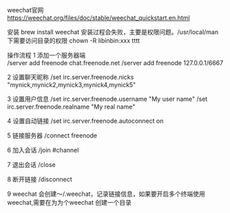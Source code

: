 
weechat官网
https://weechat.org/files/doc/stable/weechat_quickstart.en.html

安装 brew install weechat
    安装过程会失败，主要是权限问题。/usr/local/man 下需要访问目录的权限 chown -R libinbin:xxx tttt

操作流程
1 添加一个服务器端  
	/server add freenode chat.freenode.net
	/server add freenode 127.0.0.1/6667

2 设置聊天昵称
	/set irc.server.freenode.nicks "mynick,mynick2,mynick3,mynick4,mynick5"

3 设置用户信息
	/set irc.server.freenode.username "My user name"
	/set irc.server.freenode.realname "My real name"

4 设置自动链接
	/set irc.server.freenode.autoconnect on

5 链接服务器
	/connect freenode

6 加入会话
	/join #channel

7 退出会话
	/close

8 断开链接
	/disconnect	

9 weechat 会创建～/.weechat，记录链接信息，如果要开启多个终端使用weechat,需要在为为个weechat 创建一个目录
